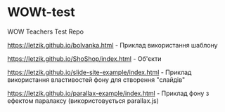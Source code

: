 # WOWt-test
WOW Teachers Test Repo

https://letzik.github.io/bolvanka.html - Приклад використання шаблону

https://letzik.github.io/ShoShop/index.html - Об'єкти

https://letzik.github.io/slide-site-example/index.html - Приклад використання властивостей фону для створення "слайдів"

https://letzik.github.io/parallax-example/index.html - Приклад фону з ефектом паралаксу (використовується parallax.js)
